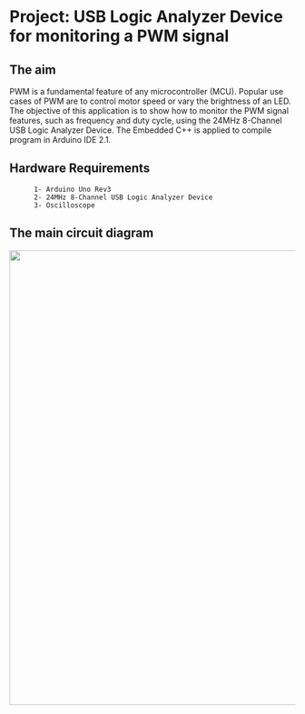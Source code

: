 # Project: USB Logic Analyzer Device for monitoring a PWM signal

## The aim
PWM is a fundamental feature of any microcontroller (MCU). Popular use cases of PWM are to control motor speed or vary the brightness of an LED. The objective of this application is to show how to monitor the PWM signal features, such as frequency and duty cycle, using the 24MHz 8-Channel USB Logic Analyzer Device. The Embedded C++ is applied to compile program in Arduino IDE 2.1.

## Hardware Requirements

```
      1- Arduino Uno Rev3
      2- 24MHz 8-Channel USB Logic Analyzer Device
      3- Oscilloscope
```

## The main circuit diagram
<img src="https://github.com/user-attachments/assets/b72355ad-ea9e-4c86-8410-1ea555c723ec" width="800">
